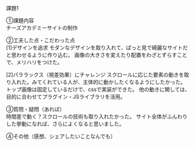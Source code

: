 課題1

①課題内容<br>
チーズアカデミーサイトの制作

②工夫した点・こだわった点<br>
[1]デザインを追求
モダンなデザインを取り入れて、ぱっと見で綺麗なサイトだと思わせるように作り込む。
画像の大きさを変えたり配置をわざとずらすことで、メリハリをつけた。

[2]パララックス（視差効果）にチャレンジ
スクロールに応じた要素の動きを取り入れた。みてくれている人が、主体的に動かしたくなるようにしたかった。
トップ画像は固定しているだけで、cssで実装ができた。
他の動きに関しては、目的に合わせてプラグイン・JSライブラリを活用。

③質問・疑問（あれば）<br>
時間差で動く？スクロールの技術も取り入れたかった。
サイト全体がふんわりした挙動になれば、さらによくなると思いました。

④その他（感想、シェアしたいことなんでも）<br>